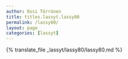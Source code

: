 ```yaml
---
author: Ossi Törrönen
title: titles.lassyt.lassy80
permalink: /lassy80/
layout: page
categories: [lassyt]
---
```

{% translate_file _lassyt/lassy80/lassy80.md %}